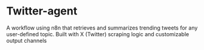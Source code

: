 # Twitter-agent
A  workflow using n8n that retrieves and summarizes trending tweets for any user-defined topic. Built with X (Twitter) scraping logic and customizable output channels
